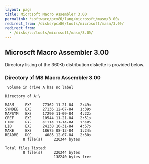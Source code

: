 ```yaml
---
layout: page
title: Microsoft Macro Assembler 3.00
permalink: /software/pcx86/lang/microsoft/masm/3.00/
redirect_from: /disks/pcx86/tools/microsoft/masm/3.00/
redirect_from:
  - /disks/pc/tools/microsoft/masm/3.00/
---
```


Microsoft Macro Assembler 3.00
------------------------------

Directory listing of the 360Kb distribution diskette is provided below.

### Directory of MS Macro Assembler 3.00

	 Volume in drive A has no label

	Directory of A:\

	MASM     EXE     77362 11-21-84   2:49p
	SYMDEB   EXE     27136 12-07-84   1:39p
	MAPSYM   EXE     17290 11-09-84   4:22p
	CREF     EXE     10544 11-21-84   2:51p
	LINK     EXE     41114 11-14-84   2:48p
	LIB      EXE     24138 10-31-84   4:57p
	MAKE     EXE     18675 08-13-84   1:24a
	README   DOC      4085 12-07-84   2:30p
	        8 file(s)     220344 bytes

	Total files listed:
	        8 file(s)     220344 bytes
	                      138240 bytes free
